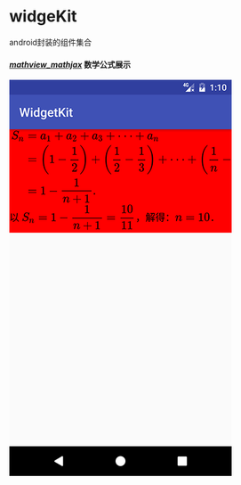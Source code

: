# widgeKit
android封装的组件集合

#### *[mathview_mathjax](./mathview_mathjax)* 数学公式展示
![](./simple_capture/math_simple1.png)

